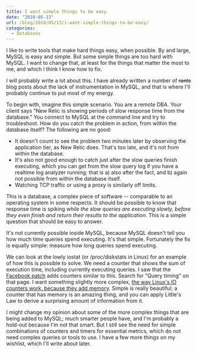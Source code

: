 ```yaml
---
title: I want simple things to be easy
date: "2010-05-13"
url: /blog/2010/05/13/i-want-simple-things-to-be-easy/
categories:
  - Databases
---
```

I like to write tools that make hard things easy, when possible. By and large, MySQL is easy and simple. But some simple things are too hard with MySQL. I want to change that, at least for the things that matter the most to me, and which I think I know how to fix.

I will probably write a lot about this. I have already written a number of <del datetime="2010-05-13T13:10:55+00:00">rants</del> blog posts about the lack of instrumentation in MySQL, and that is where I'll probably continue to put most of my energy.

To begin with, imagine this simple scenario. You are a remote DBA. Your client says "New Relic is showing periods of slow response time from the database." You connect to MySQL at the command line and try to troubleshoot. How do you catch the problem in action, from within the database itself? The following are no good:

*   It doesn't count to see the problem two minutes later by observing the application tier, as New Relic does. That's too late, and it's not from within the database.
*   It's also not good enough to catch just after the slow queries finish executing, which you can get from the slow query log if you have a realtime log analyzer running; that is a) also after the fact, and b) again not possible from within the database itself.
*   Watching TCP traffic or using a proxy is similarly off limits.

This is a database, a complex piece of software -- comparable to an operating system in some respects. It should be possible to know that response time is spiking *while the slow queries are executing slowly, before they even finish and return their results to the application*. This is a simple question that should be easy to answer.

It's not currently possible inside MySQL, because MySQL doesn't tell you how much time queries spend executing. It's that simple. Fortunately the fix is equally simple: measure how long queries spend executing.

We can look at the lowly iostat (or /proc/diskstats in Linux) for an example of how this is possible to solve. We need a counter that shows the sum of execution time, including currently executing queries. I saw that the [Facebook patch](http://www.facebook.com/note.php?note_id=390420710932) adds counters similar to this. Search for "Query timing" on that page. I want something slightly more complex, [the way Linux's IO counters work, because they add memory](/blog/2010/01/09/how-linux-iostat-computes-its-results/). Simple is really beautiful; a counter that has memory is an amazing thing, and you can apply Little's Law to derive a surprising amount of information from it.

I might change my opinion about some of the more complex things that are being added to MySQL; much smarter people have, and I'm probably a hold-out because I'm not that smart. But I still see the need for simple combinations of counters and timers for essential metrics, which do not need complex queries or tools to use. I have a few more things on my wishlist, which I'll write about later.


